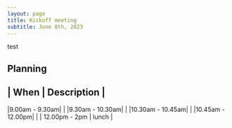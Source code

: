 ```yaml
---
layout: page
title: Kickoff meeting
subtitle: June 8th, 2023
---
```


test


## Planning

| When | Description |
---
|9.00am - 9.30am| |
|9.30am - 10.30am| |
|10.30am - 10.45am| |
|10.45am - 12.00pm| |
| 12.00pm - 2pm | lunch |
